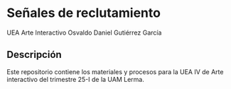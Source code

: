 # Señales de reclutamiento 
UEA Arte Interactivo
Osvaldo Daniel Gutiérrez García
## Descripción
Este repositorio contiene los materiales y procesos para la UEA IV de Arte interactivo del trimestre 25-I de la UAM Lerma.